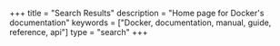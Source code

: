 +++
title = "Search Results"
description = "Home page for Docker's documentation"
keywords = ["Docker, documentation, manual, guide, reference, api"]
type = "search"
+++
